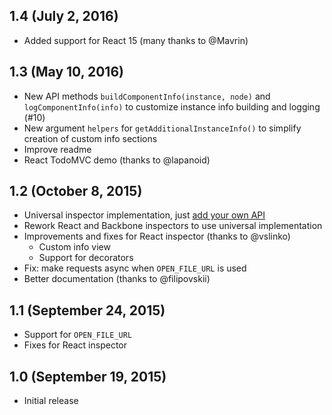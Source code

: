 ## 1.4 (July 2, 2016)

- Added support for React 15 (many thanks to @Mavrin)

## 1.3 (May 10, 2016)

- New API methods `buildComponentInfo(instance, node)` and `logComponentInfo(info)` to customize instance info building and logging (#10)
- New argument `helpers` for `getAdditionalInstanceInfo()` to simplify creation of custom info sections
- Improve readme
- React TodoMVC demo (thanks to @lapanoid)

## 1.2 (October 8, 2015)

- Universal inspector implementation, just [add your own API](https://github.com/lahmatiy/component-inspector#api-free-build)
- Rework React and Backbone inspectors to use universal implementation
- Improvements and fixes for React inspector (thanks to @vslinko)
  - Custom info view
  - Support for decorators
- Fix: make requests async when `OPEN_FILE_URL` is used
- Better documentation (thanks to @filipovskii)

## 1.1 (September 24, 2015)

- Support for `OPEN_FILE_URL`
- Fixes for React inspector

## 1.0 (September 19, 2015)

- Initial release
